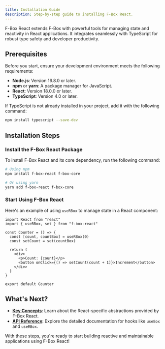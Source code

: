 ```yaml
---
title: Installation Guide
description: Step-by-step guide to installing F-Box React.
---
```


F-Box React extends F-Box with powerful tools for managing state and reactivity in React applications. It integrates seamlessly with TypeScript for robust type safety and developer productivity.

## Prerequisites

Before you start, ensure your development environment meets the following requirements:

- **Node.js**: Version 16.8.0 or later.
- **npm** or **yarn**: A package manager for JavaScript.
- **React**: Version 18.0.0 or later.
- **TypeScript**: Version 4.0 or later.

If TypeScript is not already installed in your project, add it with the following command:

```bash
npm install typescript --save-dev
```

## Installation Steps

### Install the F-Box React Package

To install F-Box React and its core dependency, run the following command:

```bash
# Using npm
npm install f-box-react f-box-core

# Or using yarn
yarn add f-box-react f-box-core
```

### Start Using F-Box React

Here's an example of using `useRBox` to manage state in a React component:

```tsx
import React from "react"
import { useRBox, set } from "f-box-react"

const Counter = () => {
  const [count, countBox] = useRBox(0)
  const setCount = set(countBox)

  return (
    <div>
      <p>Count: {count}</p>
      <button onClick={() => setCount(count + 1)}>Increment</button>
    </div>
  )
}

export default Counter
```

## What's Next?

- **[Key Concepts](/f-box-react/introduction/concepts)**: Learn about the React-specific abstractions provided by F-Box React.
- **[API Reference](/f-box-react/reference/use-box)**: Explore the detailed documentation for hooks like `useBox` and `useRBox`.

With these steps, you're ready to start building reactive and maintainable applications using F-Box React!